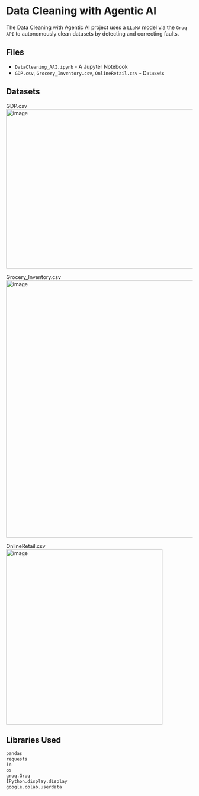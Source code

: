 # Data Cleaning with Agentic AI

The Data Cleaning with Agentic AI project uses a `LLaMA` model via the `Groq API` to autonomously clean datasets by detecting and correcting faults.

## Files

- `DataCleaning_AAI.ipynb` - A Jupyter Notebook
- `GDP.csv`, `Grocery_Inventory.csv`, `OnlineRetail.csv` - Datasets

## Datasets

GDP.csv
<img width="537" height="430" alt="image" src="https://github.com/user-attachments/assets/6058fbb7-7aeb-4298-a216-f57fe0ac03f5" />

Grocery_Inventory.csv
<img width="636" height="694" alt="image" src="https://github.com/user-attachments/assets/eed1ee14-0dc3-47aa-acaf-39f8a058392c" />

OnlineRetail.csv
<img width="422" height="473" alt="image" src="https://github.com/user-attachments/assets/8da7b331-4d92-4f87-be0f-00b76765066f" />

## Libraries Used

```python
pandas
requests
io
os
groq.Groq
IPython.display.display
google.colab.userdata
```
